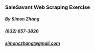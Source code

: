 ### SaleSavant Web Scraping Exercise
##### By Simon Zhang
##### (832) 857-3826
##### simonczhang@gmail.com
